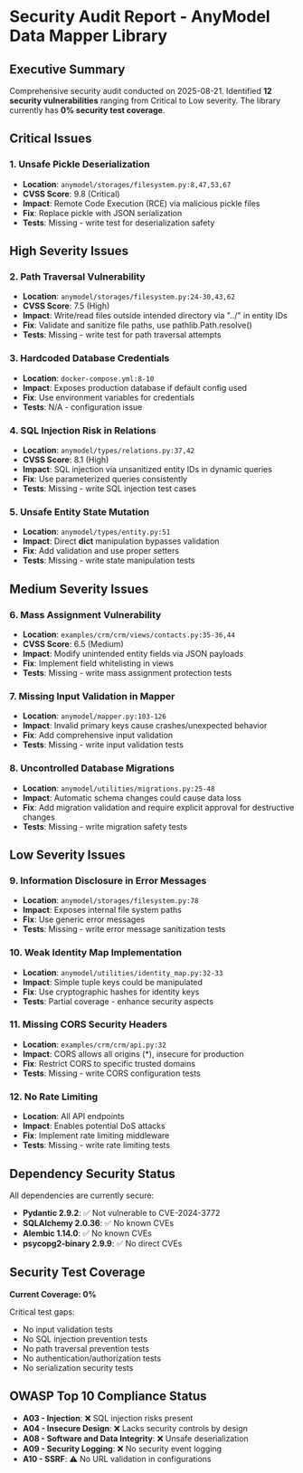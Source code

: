 # Security Audit Report - AnyModel Data Mapper Library

## Executive Summary

Comprehensive security audit conducted on 2025-08-21. Identified **12 security vulnerabilities** ranging from Critical to Low severity. The library currently has **0% security test coverage**.

## Critical Issues

### 1. **Unsafe Pickle Deserialization** 
- **Location**: `anymodel/storages/filesystem.py:8,47,53,67`
- **CVSS Score**: 9.8 (Critical)
- **Impact**: Remote Code Execution (RCE) via malicious pickle files
- **Fix**: Replace pickle with JSON serialization
- **Tests**: Missing - write test for deserialization safety

## High Severity Issues

### 2. **Path Traversal Vulnerability**
- **Location**: `anymodel/storages/filesystem.py:24-30,43,62`  
- **CVSS Score**: 7.5 (High)
- **Impact**: Write/read files outside intended directory via "../" in entity IDs
- **Fix**: Validate and sanitize file paths, use pathlib.Path.resolve()
- **Tests**: Missing - write test for path traversal attempts

### 3. **Hardcoded Database Credentials**
- **Location**: `docker-compose.yml:8-10`
- **Impact**: Exposes production database if default config used
- **Fix**: Use environment variables for credentials
- **Tests**: N/A - configuration issue

### 4. **SQL Injection Risk in Relations**  
- **Location**: `anymodel/types/relations.py:37,42`
- **CVSS Score**: 8.1 (High)
- **Impact**: SQL injection via unsanitized entity IDs in dynamic queries
- **Fix**: Use parameterized queries consistently
- **Tests**: Missing - write SQL injection test cases

### 5. **Unsafe Entity State Mutation**
- **Location**: `anymodel/types/entity.py:51`
- **Impact**: Direct __dict__ manipulation bypasses validation
- **Fix**: Add validation and use proper setters
- **Tests**: Missing - write state manipulation tests

## Medium Severity Issues

### 6. **Mass Assignment Vulnerability**
- **Location**: `examples/crm/crm/views/contacts.py:35-36,44`
- **CVSS Score**: 6.5 (Medium)
- **Impact**: Modify unintended entity fields via JSON payloads
- **Fix**: Implement field whitelisting in views
- **Tests**: Missing - write mass assignment protection tests

### 7. **Missing Input Validation in Mapper**
- **Location**: `anymodel/mapper.py:103-126`
- **Impact**: Invalid primary keys cause crashes/unexpected behavior
- **Fix**: Add comprehensive input validation
- **Tests**: Missing - write input validation tests

### 8. **Uncontrolled Database Migrations**
- **Location**: `anymodel/utilities/migrations.py:25-48`
- **Impact**: Automatic schema changes could cause data loss
- **Fix**: Add migration validation and require explicit approval for destructive changes
- **Tests**: Missing - write migration safety tests

## Low Severity Issues

### 9. **Information Disclosure in Error Messages**
- **Location**: `anymodel/storages/filesystem.py:78`
- **Impact**: Exposes internal file system paths
- **Fix**: Use generic error messages
- **Tests**: Missing - write error message sanitization tests

### 10. **Weak Identity Map Implementation**
- **Location**: `anymodel/utilities/identity_map.py:32-33`
- **Impact**: Simple tuple keys could be manipulated
- **Fix**: Use cryptographic hashes for identity keys
- **Tests**: Partial coverage - enhance security aspects

### 11. **Missing CORS Security Headers**
- **Location**: `examples/crm/crm/api.py:32`
- **Impact**: CORS allows all origins (*), insecure for production
- **Fix**: Restrict CORS to specific trusted domains
- **Tests**: Missing - write CORS configuration tests

### 12. **No Rate Limiting**
- **Location**: All API endpoints
- **Impact**: Enables potential DoS attacks
- **Fix**: Implement rate limiting middleware
- **Tests**: Missing - write rate limiting tests

## Dependency Security Status

All dependencies are currently secure:
- **Pydantic 2.9.2**: ✅ Not vulnerable to CVE-2024-3772
- **SQLAlchemy 2.0.36**: ✅ No known CVEs
- **Alembic 1.14.0**: ✅ No known CVEs
- **psycopg2-binary 2.9.9**: ✅ No direct CVEs

## Security Test Coverage

**Current Coverage: 0%**

Critical test gaps:
- No input validation tests
- No SQL injection prevention tests  
- No path traversal prevention tests
- No authentication/authorization tests
- No serialization security tests

## OWASP Top 10 Compliance Status

- **A03 - Injection**: ❌ SQL injection risks present
- **A04 - Insecure Design**: ❌ Lacks security controls by design
- **A08 - Software and Data Integrity**: ❌ Unsafe deserialization
- **A09 - Security Logging**: ❌ No security event logging
- **A10 - SSRF**: ⚠️ No URL validation in configurations
